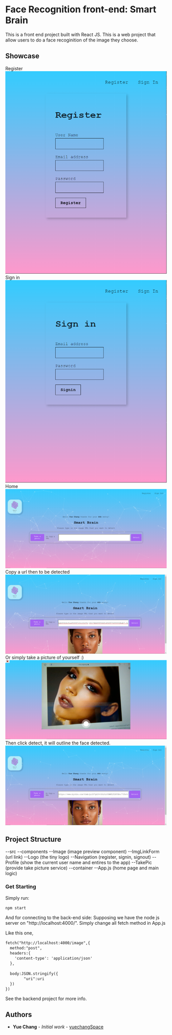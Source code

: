 # Face Recognition front-end: Smart Brain
This is a front end project built with React JS.
This is a web project that allow users to do a face recoginition of the image they choose.

## Showcase
Register
![register](https://github.com/yuechangSpace/FaceRecognition/blob/master/Screenshots/register.png)
Sign in
![signin](https://github.com/yuechangSpace/FaceRecognition/blob/master/Screenshots/signin.png)
Home 
![home](https://github.com/yuechangSpace/FaceRecognition/blob/master/Screenshots/home.png)
Copy a url then to be detected
![url](https://github.com/yuechangSpace/FaceRecognition/blob/master/Screenshots/copyUrl.png)
Or simply take a picture of yourself :)
![takePic](https://github.com/yuechangSpace/FaceRecognition/blob/master/Screenshots/takePic.png)
Then click detect, it will outline the face detected.
![detect](https://github.com/yuechangSpace/FaceRecognition/blob/master/Screenshots/detect.png)

## Project Structure
--src
	--components
		--Image (image preview component)
		--ImgLinkForm (url link)
		--Logo (the tiny logo)
		--Navigation (register, signin, signout)
		--Profile (show the current user name and 	entires to the app)
		--TakePic (provide take picture service)
	--container
		--App.js (home page and main logic)

### Get Starting

Simply run:

```
npm start
```

And for connecting to the back-end side:
Supposing we have the node js server on "http://localhost:4000/".
Simply change all fetch method in App.js

Like this one,
```
fetch("http://localhost:4000/image",{
  method:"post",
  headers:{
    'content-type': 'application/json'
  },

  body:JSON.stringify({
		"uri":uri
  })
})
```
See the backend project for more info.


## Authors

* **Yue Chang** - *Initial work* - [yuechangSpace](https://github.com/yuechangSpace/)

